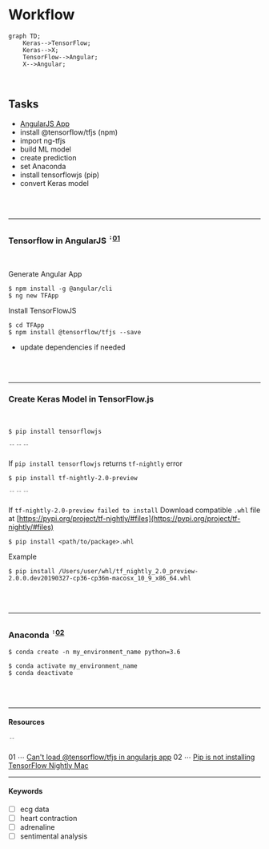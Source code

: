 # Workflow

```mermaid
graph TD;
    Keras-->TensorFlow;
    Keras-->X;
    TensorFlow-->Angular;
    X-->Angular;
``` 

<br>

## Tasks

* [AngularJS App](http://localhost:4200/)
* install @tensorflow/tfjs (npm)
* import ng-tfjs
* build ML model
* create prediction
* set Anaconda
* install tensorflowjs (pip)
* convert Keras model


<br>
<br>

---

### Tensorflow in AngularJS <sup>᠄ [01](#r01)</sup>

<br>

Generate Angular App
```
$ npm install -g @angular/cli
$ ng new TFApp
```

Install TensorFlowJS
```
$ cd TFApp
$ npm install @tensorflow/tfjs --save
```
- update dependencies if needed

<br><br>

---

### Create Keras Model in TensorFlow.js
<br>

 ```
$ pip install tensorflowjs
 ```

﹊﹊﹊

If ` pip install tensorflowjs ` returns  `tf-nightly` error

```
$ pip install tf-nightly-2.0-preview
```
﹊﹊﹊

If `tf-nightly-2.0-preview failed to install`
Download compatible `.whl` file at [https://pypi.org/project/tf-nightly/#files](https://pypi.org/project/tf-nightly/#files)
```
$ pip install <path/to/package>.whl
```

Example
```
$ pip install /Users/user/whl/tf_nightly_2.0_preview-2.0.0.dev20190327-cp36-cp36m-macosx_10_9_x86_64.whl
```

<br><br>

---

### Anaconda <sup>᠄ [02](#r02)</sup>

```
$ conda create -n my_environment_name python=3.6 
```
```
$ conda activate my_environment_name
$ conda deactivate
```

<br><br>

---

#### Resources

﹊

<a name="r01">01</a> ⋯ [Can't load @tensorflow/tfjs in angularjs app](https://stackoverflow.com/questions/50026629/cant-load-tensorflow-tfjs-in-angularjs-app)
<a name="r02">02</a> ⋯ [Pip is not installing TensorFlow Nightly Mac](https://stackoverflow.com/questions/53926348/pip-is-not-installing-tensorflow-nightly-mac)


<!-- <a name=""></a> ⋯ []()
<a name=""></a> ⋯ []() -->

---

#### Keywords


- [ ] ecg data
- [ ] heart contraction
- [ ] adrenaline 
- [ ] sentimental analysis